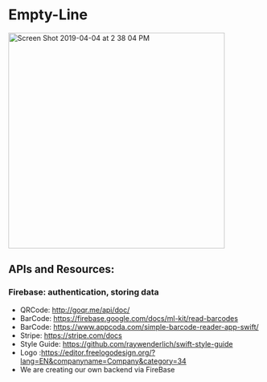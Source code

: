 # Empty-Line

<img width="430" alt="Screen Shot 2019-04-04 at 2 38 04 PM" src="https://user-images.githubusercontent.com/43770391/55580821-64cc7380-56e9-11e9-8131-3c0fa6def99e.png">

## APIs and Resources:
### Firebase: authentication, storing data
* QRCode: http://goqr.me/api/doc/
* BarCode: https://firebase.google.com/docs/ml-kit/read-barcodes
* BarCode: https://www.appcoda.com/simple-barcode-reader-app-swift/
* Stripe: https://stripe.com/docs 
* Style Guide: https://github.com/raywenderlich/swift-style-guide 
* Logo :https://editor.freelogodesign.org/?lang=EN&companyname=Company&category=34
* We are creating our own backend via FireBase

